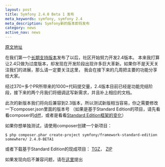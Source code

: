 ```yaml
---
layout: post
title: Symfony 2.4.0 Beta 1 发布
meta_keywords: symfony, symfony 2.4
meta_description: Symfony新的版本即将发布
category: news
active_nav: news
---
```


[原文地址](http://symfony.com/blog/symfony-2-4-0-beta-1-released)

在我们第一个[长期支持版本](http://symfony.com/blog/symfony-2-3-0-the-first-lts-is-now-available)发布了以后，社区开始努力开发2.4版本。
本来我打算让2.4只做为过度版本，却发现在开发阶段出现许多巨大革新。如果你不是天天关注我们的进展，那么请一定要关注这里，
我会在接下来的几周把主要的功能分享给大家。

经过370+多个PR所带来的1000+代码提交量，2.4版本目前已经是功能完结阶段，接下来的两个月我们将细调这写新需求，并且补上相应的文档。

此次的新版本我们将向后兼容到2.3版本，所以测试新版相当容易，你之需要修改一下composer.json里面的版本号
（如果是基于Standard Edition的项目，请先看看composer的[diff](https://github.com/symfony/symfony-standard/compare/v2.3.0...v2.4.0-BETA1#diff-10)，或者是看看[Standard Edition框架的变化](https://github.com/symfony/symfony-standard/compare/v2.3.0...v2.4.0-BETA1)）

如果你想单独测试，请使用composer创建一个新项目：

```shell
$ php composer.phar create-project symfony/framework-standard-edition somewhere/ 2.4.0-BETA1
````

或者下载基于Standard Edition的现成项目：
[TGZ](http://symfony.com/download?v=Symfony_Standard_Vendors_2.4.0-BETA1.tgz)，
[ZIP](http://symfony.com/download?v=Symfony_Standard_Vendors_2.4.0-BETA1.zip)

如果发现向后不兼容问题，请在[这里](https://github.com/symfony/symfony/issues)提出
